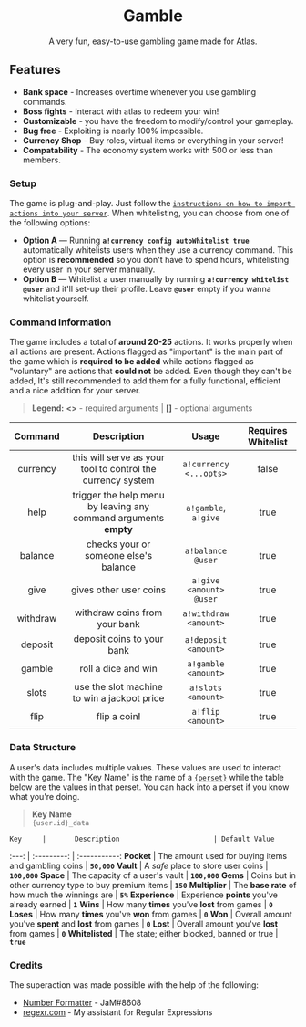 <div align="center">

# Gamble
A very fun, easy-to-use gambling game made for Atlas.

</div>

## Features

* **Bank space** - Increases overtime whenever you use gambling commands.
* **Boss fights** - Interact with atlas to redeem your win!
* **Customizable** - you have the freedom to modify/control your gameplay.
* **Bug free** - Exploiting is nearly 100% impossible.
* **Currency Shop** - Buy roles, virtual items or everything in your server!
* **Compatability** - The economy system works with 500 or less than members.

### Setup
The game is plug-and-play. Just follow the [`instructions on how to import actions into your server`](../../README.MD). When whitelisting, you can choose from one of the following options:

* **Option A** — Running **`a!currency config autoWhitelist true`** automatically whitelists users when they use a currency command. This option is **recommended** so you don't have to spend hours, whitelisting every user in your server manually.
* **Option B** — Whitelist a user manually by running **`a!currency whitelist @user`** and it'll set-up their profile. Leave **`@user`** empty if you wanna whitelist yourself.

### Command Information
The game includes a total of **around 20-25** actions. It works properly when all actions are present. Actions flagged as "important" is the main part of the game which is **required to be added** while actions flagged as "voluntary" are actions that **could not** be added. Even though they can't be added, It's still recommended to add them for a fully functional, efficient and a nice addition for your server.
> **Legend:** **<>** - required arguments \| **[]** - optional arguments

Command  | Description | Usage | Requires Whitelist
:------: | :---------: | :---: | :----------------:
currency | this will serve as your tool to control the currency system | `a!currency <...opts>` | false
help 	 | trigger the help menu by leaving any command arguments **empty**| `a!gamble`, `a!give` | true
balance	 | checks your or someone else's balance | `a!balance @user` | true
give 	 | gives other user coins | `a!give <amount> @user` | true
withdraw | withdraw coins from your bank | `a!withdraw <amount>` | true
deposit  | deposit coins to your bank | `a!deposit <amount>` | true
gamble   | roll a dice and win | `a!gamble <amount>` | true
slots    | use the slot machine to win a jackpot price | `a!slots <amount>` | true
flip 	 | flip a coin! | `a!flip <amount>` | true

<div id="currency-data-structure">
	
### Data Structure
A user's data includes multiple values. These values are used to interact with the game. The "Key Name" is the name of a [`{perset}`](https://atlas.bot/documentation/tags/perset) while the table below are the values in that perset. You can hack into a perset if you know what you're doing.
> **Key Name**\
`{user.id}_data`

    Key	   	| 		Description 		    	  	  | Default Value 
   :---:   	| 		:---------: 		    	  	  | :-----------: 
**Pocket** 	| The amount used for buying items and gambling coins  	  | **`50,000`**
**Vault**  	| A *safe* place to store user coins	   	  	  | **`100,000`**
**Space**  	| The capacity of a user's vault		  	  | **`100,000`**
**Gems**   	| Coins but in other currency type to buy premium items	  | **`150`**
**Multiplier**  | The **base rate** of how much the winnings are	  | **`5%`**
**Experience**  | Experience **points** you've already earned 	  	  | **`1`**
**Wins**	| How many **times** you've **lost** from games	  	  | **`0`**
**Loses**	| How many **times** you've **won** from games    	  | **`0`**
**Won**		| Overall amount you've **spent** and **lost** from games | **`0`**
**Lost**	| Overall amount you've **lost** from games	  	  | **`0`**
**Whitelisted** | The state; either blocked, banned or true 	  	  | **`true`**

</div>

### Credits
The superaction was made possible with the help of the following:
* [Number Formatter](https://github.com/atlasbot/community-actions/tree/master/Snippets/Emrison-NumberFormatter) - JaM#8608
* <a href="https://regexr.com" target="_blank">regexr.com</a> - My assistant for Regular Expressions
